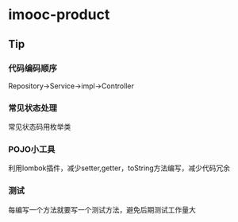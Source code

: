 imooc-product
=============
## Tip
### 代码编码顺序
Repository->Service->impl->Controller

### 常见状态处理
常见状态码用枚举类

### POJO小工具
利用lombok插件，减少setter,getter，toString方法编写，减少代码冗余

### 测试
每编写一个方法就要写一个测试方法，避免后期测试工作量大